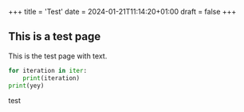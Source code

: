 +++
title = 'Test'
date = 2024-01-21T11:14:20+01:00
draft = false 
+++

## This is a test page

This is the test page with text.


```Python
for iteration in iter:
    print(iteration)
print(yey)
```

test
